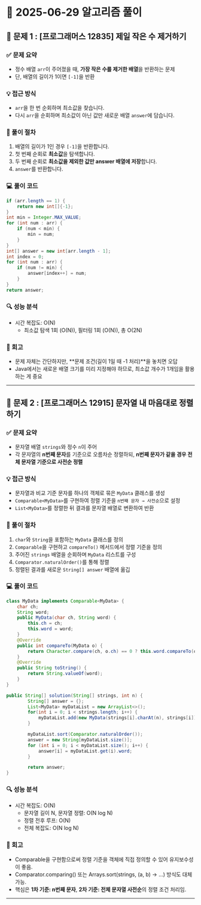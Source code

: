 # 🧠 2025-06-29 알고리즘 풀이

## 📌 문제 1 : [프로그래머스 12835] 제일 작은 수 제거하기

### ✅ 문제 요약
- 정수 배열 `arr`이 주어졌을 때, **가장 작은 수를 제거한 배열**을 반환하는 문제
- 단, 배열의 길이가 1이면 `[-1]`을 반환


### 💡 접근 방식
- `arr`을 한 번 순회하며 최소값을 찾습니다.
-  다시 `arr`을 순회하며 최소값이 아닌 값만 새로운 배열 `answer`에 담습니다.

### 👣 풀이 절차

1. 배열의 길이가 1인 경우 `[-1]`을 반환합니다.
2. 첫 번째 순회로 **최소값**을 탐색합니다.
3. 두 번째 순회로 **최소값을 제외한 값만 answer 배열에 저장**합니다.
4. `answer`를 반환합니다.

### 💻 풀이 코드
```java
if (arr.length == 1) {
    return new int[]{-1};
}
int min = Integer.MAX_VALUE;
for (int num : arr) {
    if (num < min) {
        min = num;
    }
}
int[] answer = new int[arr.length - 1];
int index = 0;
for (int num : arr) {
    if (num != min) {
        answer[index++] = num;
    }
}
return answer;
```

### 🔍 성능 분석
- 시간 복잡도: O(N)
  - 최소값 탐색 1회 (O(N)), 필터링 1회 (O(N)), 총 O(2N)

### 🔁 회고

- 문제 자체는 간단하지만, **문제 조건(길이 1일 때 -1 처리)**을 놓치면 오답
- Java에서는 새로운 배열 크기를 미리 지정해야 하므로, 최소값 개수가 1개임을 활용하는 게 중요

---




## 📌 문제 2 : [프로그래머스 12915] 문자열 내 마음대로 정렬하기

### ✅ 문제 요약
- 문자열 배열 `strings`와 정수 `n`이 주어
- 각 문자열의 **n번째 문자**를 기준으로 오름차순 정렬하되,  **n번째 문자가 같을 경우 전체 문자열 기준으로 사전순 정렬**


### 💡 접근 방식
- 문자열과 비교 기준 문자를 하나의 객체로 묶은 `MyData` 클래스를 생성
- `Comparable<MyData>`를 구현하여 정렬 기준을 `n번째 문자 → 사전순`으로 설정
- `List<MyData>`를 정렬한 뒤 결과를 문자열 배열로 변환하여 반환

### 👣 풀이 절차

1. `char`와 `String`을 포함하는 `MyData` 클래스를 정의
2. `Comparable`을 구현하고 `compareTo()` 메서드에서 정렬 기준을 정의
3. 주어진 `strings` 배열을 순회하며 `MyData` 리스트를 구성
4. `Comparator.naturalOrder()`를 통해 정렬
5. 정렬된 결과를 새로운 `String[] answer` 배열에 옮깁

### 💻 풀이 코드
```java
class MyData implements Comparable<MyData> {
    char ch;
    String word;
    public MyData(char ch, String word) {
        this.ch = ch;
        this.word = word;
    }
    @Override
    public int compareTo(MyData o) {
        return Character.compare(ch, o.ch) == 0 ? this.word.compareTo(o.word) : Character.compare(ch, o.ch);
    }
    @Override
    public String toString() {
        return String.valueOf(word);
    }
}

public String[] solution(String[] strings, int n) {
        String[] answer = {};
        List<MyData> myDataList = new ArrayList<>();
        for(int i = 0; i < strings.length; i++) {
            myDataList.add(new MyData(strings[i].charAt(n), strings[i]));
        }

        myDataList.sort(Comparator.naturalOrder());
        answer = new String[myDataList.size()];
        for (int i = 0; i < myDataList.size(); i++) {
            answer[i] = myDataList.get(i).word;
        }

        return answer;
}

```

### 🔍 성능 분석
- 시간 복잡도: O(N)
  - 문자열 길이 N, 문자열 정렬: O(N log N)
  - 정렬 전후 루프: O(N)
  - 전체 복잡도: O(N log N)

### 🔁 회고

- Comparable을 구현함으로써 정렬 기준을 객체에 직접 정의할 수 있어 유지보수성이 좋음.
- Comparator.comparing() 또는 Arrays.sort(strings, (a, b) -> ...) 방식도 대체 가능.
- 핵심은 **1차 기준: n번째 문자**, **2차 기준: 전체 문자열 사전순**의 정렬 조건 처리임.

---


